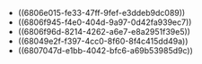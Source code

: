 - ((6806e015-fe33-47ff-9fef-e3ddeb9dc089))
- ((6806f945-f4e0-404d-9a97-0d42fa939ec7))
- ((6806f96d-8214-4262-a6e7-e8a2951f39e5))
- ((68049e2f-f397-4cc0-8f60-8f4c415dd49a))
- ((6807047d-e1bb-4042-bfc6-a69b53985d9c))